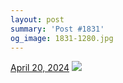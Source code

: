 ```yaml
---
layout: post
summary: 'Post #1831'
og_image: 1831-1280.jpg
---
```


<p>
  <time>
    <a href="/1831">April 20, 2024</a>
  </time>
  <a href="/1831">
    <img src="{{ site.assets_url }}/1831-640.jpg" srcset="{{ site.assets_url }}/1831-320.jpg 320w, {{ site.assets_url }}/1831-640.jpg 640w, {{ site.assets_url }}/1831-960.jpg 960w, {{ site.assets_url }}/1831-1280.jpg 1280w" sizes="(min-width: 700px) 50vw, calc(100vw - 2rem)" />
  </a>
</p>
